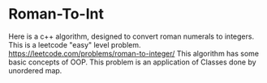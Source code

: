 # Roman-To-Int
Here is a c++ algorithm, designed to convert roman numerals to integers.
This is a leetcode "easy" level problem.
https://leetcode.com/problems/roman-to-integer/
This algorithm has some basic concepts of OOP.
This problem is an application of Classes done by unordered map.
